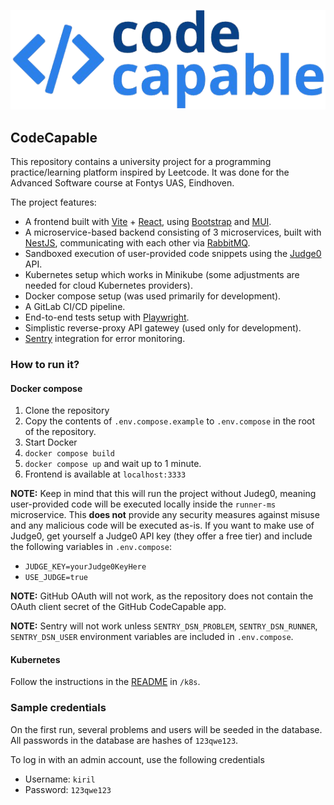 ![Logo](./frontend/src/assets/logo_cc.png)

## CodeCapable

This repository contains a university project for a programming practice/learning platform inspired by Leetcode. It was done for the Advanced Software course at Fontys UAS, Eindhoven.

The project features:

* A frontend built with [Vite](https://vitejs.dev/) + [React](https://react.dev/), using [Bootstrap](https://getbootstrap.com/) and [MUI](https://mui.com/material-ui/).
* A microservice-based backend consisting of 3 microservices, built with [NestJS](https://nestjs.com/), communicating with each other via [RabbitMQ](https://www.rabbitmq.com/).
* Sandboxed execution of user-provided code snippets using the [Judge0](https://judge0.com/) API.
* Kubernetes setup which works in Minikube (some adjustments are needed for cloud Kubernetes providers).
* Docker compose setup (was used primarily for development).
* A GitLab CI/CD pipeline.
* End-to-end tests setup with [Playwright](https://playwright.dev/).
* Simplistic reverse-proxy API gatewey (used only for development).
* [Sentry](https://sentry.io/welcome/) integration for error monitoring.

### How to run it?

#### Docker compose

1. Clone the repository
2. Copy the contents of `.env.compose.example` to `.env.compose` in the root of the repository.
3. Start Docker
4. `docker compose build`
5. `docker compose up` and wait up to 1 minute.
6. Frontend is available at `localhost:3333`

**NOTE:** Keep in mind that this will run the project without Judeg0, meaning user-provided code will be executed locally inside the `runner-ms` microservice. This **does not** provide any security measures against misuse and any malicious code will be executed as-is. If you want to make use of Judge0, get yourself a Judge0 API key (they offer a free tier) and include the following variables in `.env.compose`:
* `JUDGE_KEY=yourJudge0KeyHere`
* `USE_JUDGE=true`

**NOTE:** GitHub OAuth will not work, as the repository does not contain the OAuth client secret of the GitHub CodeCapable app.

**NOTE:** Sentry will not work unless `SENTRY_DSN_PROBLEM`, `SENTRY_DSN_RUNNER`, `SENTRY_DSN_USER` environment variables are included in `.env.compose`.


#### Kubernetes

Follow the instructions in the [README](/k8s/README.md) in `/k8s`.

### Sample credentials

On the first run, several problems and users will be seeded in the database. All passwords in the database are hashes of `123qwe123`.

To log in with an admin account, use the following credentials
* Username: `kiril`
* Password: `123qwe123`